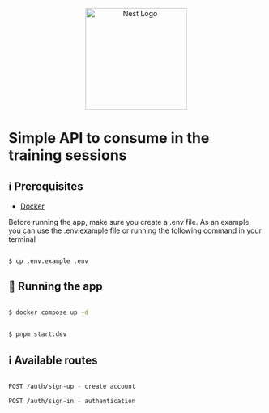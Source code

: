 <p align="center">
  <a href="http://nestjs.com/" target="blank"><img src="https://nestjs.com/img/logo-small.svg" width="200" alt="Nest Logo" /></a>
</p>

# Simple API to consume in the training sessions

## ℹ️ Prerequisites

- [Docker](https://docs.docker.com/engine/install/)

Before running the app, make sure you create a .env file. As an example, you can use the .env.example file or running the following command in your terminal

```bash

$ cp .env.example .env

```

## 🚀 Running the app

```bash

$ docker compose up -d

```

```bash

$ pnpm start:dev

```

## ℹ️ Available routes

```bash

POST /auth/sign-up - create account

POST /auth/sign-in - authentication

```

